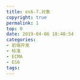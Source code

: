 ```yaml
---
title: es6-7.对象
copyright: true
permalink: 1
top: 0
date: 2019-04-06 18:48:54
categories:
- 前端开发
- 标准
- ECMA
- ES6
tags:
---
```

